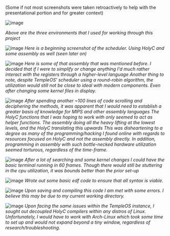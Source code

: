 (Some if not most screenshots were taken retroactively to help with the presentational portion and for greater context)

![image](https://github.com/MohitBallikar/HolyCScheduling/assets/89613841/6de02a01-17ca-47f2-86da-6543de683850)

_Above are the three environments that I used for working through this project_


![image](https://github.com/MohitBallikar/HolyCScheduling/assets/89613841/cb541b5e-cf20-467d-8ae0-85848e316f79)
_Here is a beginning screenshot of the scheduler. Using HolyC and some assembly as well (seen later on)_



![image](https://github.com/MohitBallikar/HolyCScheduling/assets/89613841/0874a3f8-2f27-413f-9988-e7adbb293a5d)
_Here is some of that assembly that was mentioned before. I decided that if I were to simplify or change anything I'd much rather interact with the registers through a higher-level language_
_Another thing to note, despite TempleOS' scheduler using a round-robin algorithm, the utilization would still not be close to ideal with modern components. Even after changing some kernel files in display._



![image](https://github.com/MohitBallikar/HolyCScheduling/assets/89613841/5ff8d6cf-8577-4a54-b4e9-91962b18cf22)
_After spending another ~100 lines of code scrolling and deciphering the methods, it was apparent that I would need to establish a greater basis of knowledge for MIPS and other assembly languages_
_The HolyC functions that I was hoping to work with only seemed to act as helper functions. The assembly doing all the heavy lifting at the lowest levels, and the HolyC translating this upwards_
_This was disheartening to a degree as many of the programming/hacking I found online with regards to resources focused on HolyC and not the assembly directly. In addition, programming in assembly with such bottle-necked hardware utilization seemed torturous, regardless of the time-frame._


![image](https://github.com/MohitBallikar/HolyCScheduling/assets/89613841/7e2c77c2-67ad-42bb-ab5d-fed53fe15943)
_After a lot of searching and some kernel changes I could have the basic terminal running in 60 frames. Though there would still be stuttering in the cpu utilization, it was bounds better than the prior set-up_


![image](https://github.com/MohitBallikar/HolyCScheduling/assets/89613841/83bfe797-9161-4e3e-813f-96ab552978f4)
_Wrote out some basic edf code to ensure that all syntax is viable._


![image](https://github.com/MohitBallikar/HolyCScheduling/assets/89613841/4e6f934a-79f9-4db9-a39d-9720c9ec8d3b)
_Upon saving and compiling this code I am met with some errors. I believe this may be due to my current working directory._


![image](https://github.com/MohitBallikar/HolyCScheduling/assets/89613841/223fd8c0-b1c5-449e-8883-5d2fb82ef7b3)
_Upon facing the same issues within the TempleOS instance, I sought out decoupled HolyC compilers within any distros of Linux. Unfortunately, I would have to work with Arch-Linux which took some time to set up and would not expand beyond a tiny window, regardless of research/troubleshooting._

